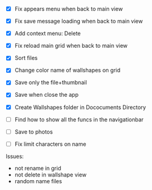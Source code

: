 - [x] Fix appears menu when back to main view

- [x] Fix save message loading when back to main view

- [x] Add context menu: Delete

- [x] Fix reload main grid when back to main view

- [x] Sort files

- [x] Change color name of wallshapes on grid

- [x] Save only the file+thumbnail

- [x] Save when close the app

- [x] Create Wallshapes folder in Dococuments Directory

- [ ] Find how to show all the funcs in the navigationbar

- [ ] Save to photos

- [ ] Fix limit characters on name


Issues:

- not rename in grid
- not delete in wallshape view
- random name files
